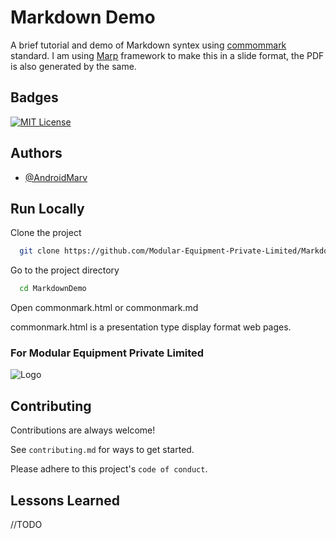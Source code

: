 
# Markdown Demo

A brief tutorial and demo of Markdown syntex using [commommark][1] standard.
I am using [Marp][2] framework to make this in a slide format, the PDF is also generated by the same.

[1]:https://commonmark.org/
[2]:https://marp.app/
## Badges

[![MIT License](https://img.shields.io/badge/License-MIT-green.svg)](https://choosealicense.com/licenses/mit/)

## Authors

- [@AndroidMarv](https://github.com/AndroidMarv)

## Run Locally

Clone the project

```bash
  git clone https://github.com/Modular-Equipment-Private-Limited/MarkdownDemo.git
```

Go to the project directory

```bash
  cd MarkdownDemo
```

Open commonmark.html or commonmark.md

commonmark.html is a presentation type display format web pages.

### For Modular Equipment Private Limited

![Logo](https://i.imgur.com/2cRvXIH.jpg)

## Contributing

Contributions are always welcome!

See `contributing.md` for ways to get started.

Please adhere to this project's `code of conduct`.

## Lessons Learned

//TODO
